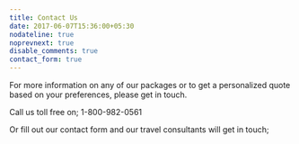 ```yaml
---
title: Contact Us
date: 2017-06-07T15:36:00+05:30
nodateline: true
noprevnext: true
disable_comments: true
contact_form: true
---
```


For more information on any of our packages or to get a personalized quote based on your preferences, please get in touch.

Call us toll free on; 1-800-982-0561

Or fill out our contact form and our travel consultants will get in touch;
